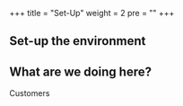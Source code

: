 +++
title = "Set-Up"
weight = 2
pre = ""
+++

## Set-up the environment

## What are we doing here?

Customers 